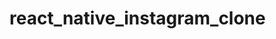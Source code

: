 # react_native_instagram_clone

<!-- https://www.npmjs.com/package/react-native-collapsible-tab-view -->

<!-- https://github.com/satya164/react-native-tab-view -->
